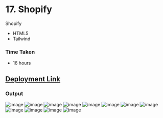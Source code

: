 
# 17. Shopify
Shopify

- HTML5
- Tailwind

### Time Taken
- 16 hours

## [Deployment Link](https://anushad-shopify.netlify.app/)


### Output
![image](https://github.com/Anushadokuparthi/shopify/assets/43666166/92fdaa8d-c774-406f-a2a7-a6641b3d8d48)
![image](https://github.com/Anushadokuparthi/shopify/assets/43666166/bf1fbaa3-de22-4b3f-ad07-82c9d208d0dc)
![image](https://github.com/Anushadokuparthi/shopify/assets/43666166/a1144bc8-8b75-44da-a979-acfd8808f626)
![image](https://github.com/Anushadokuparthi/shopify/assets/43666166/e6251dc6-9d4e-41b8-bc37-fdc2bd2538b3)
![image](https://github.com/Anushadokuparthi/shopify/assets/43666166/bce3e8af-0eb0-4e9c-926f-628413d71d3f)
![image](https://github.com/Anushadokuparthi/shopify/assets/43666166/ca0801fb-d378-4457-a2f6-df7d8945c8d4)
![image](https://github.com/Anushadokuparthi/shopify/assets/43666166/26700f2a-cf38-4f6d-a517-02a10b984074)
![image](https://github.com/Anushadokuparthi/shopify/assets/43666166/85e9d64a-21d7-44e8-827c-12da89a60086)
![image](https://github.com/Anushadokuparthi/shopify/assets/43666166/7d98b7da-5188-41a3-b35d-540bde328d79)
![image](https://github.com/Anushadokuparthi/shopify/assets/43666166/a570722b-fe70-4c8d-b75b-471428d81bb2)
![image](https://github.com/Anushadokuparthi/shopify/assets/43666166/48753d80-5bb2-4b9c-854a-b0013dd23776)
![image](https://github.com/Anushadokuparthi/shopify/assets/43666166/3a737421-0c32-4e38-bce9-3bf164904452)

